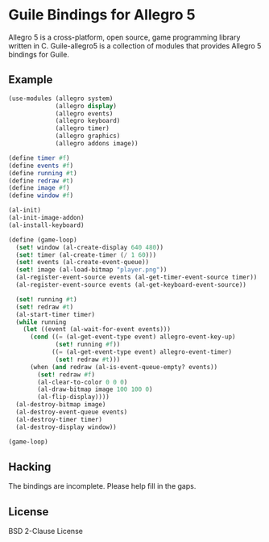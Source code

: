 Guile Bindings for Allegro 5
============================

Allegro 5 is a cross-platform, open source, game programming library
written in C. Guile-allegro5 is a collection of modules that provides
Allegro 5 bindings for Guile.

Example
-------
```scheme
(use-modules (allegro system)
             (allegro display)
             (allegro events)
             (allegro keyboard)
             (allegro timer)
             (allegro graphics)
             (allegro addons image))

(define timer #f)
(define events #f)
(define running #t)
(define redraw #t)
(define image #f)
(define window #f)

(al-init)
(al-init-image-addon)
(al-install-keyboard)

(define (game-loop)
  (set! window (al-create-display 640 480))
  (set! timer (al-create-timer (/ 1 60)))
  (set! events (al-create-event-queue))
  (set! image (al-load-bitmap "player.png"))
  (al-register-event-source events (al-get-timer-event-source timer))
  (al-register-event-source events (al-get-keyboard-event-source))

  (set! running #t)
  (set! redraw #t)
  (al-start-timer timer)
  (while running
    (let ((event (al-wait-for-event events)))
      (cond ((= (al-get-event-type event) allegro-event-key-up)
             (set! running #f))
            ((= (al-get-event-type event) allegro-event-timer)
             (set! redraw #t)))
      (when (and redraw (al-is-event-queue-empty? events))
        (set! redraw #f)
        (al-clear-to-color 0 0 0)
        (al-draw-bitmap image 100 100 0)
        (al-flip-display))))
  (al-destroy-bitmap image)
  (al-destroy-event-queue events)
  (al-destroy-timer timer)
  (al-destroy-display window))

(game-loop)
```

Hacking
-------
The bindings are incomplete. Please help fill in the gaps.

License
-------
BSD 2-Clause License
